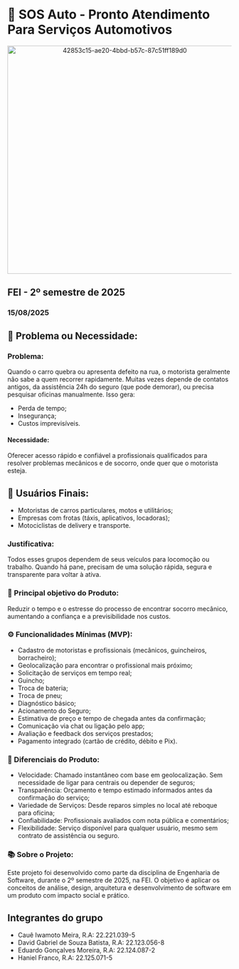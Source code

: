 # 🚗 SOS Auto - Pronto Atendimento Para Serviços Automotivos 
<p align="center">
<img width="512" height="512" alt="42853c15-ae20-4bbd-b57c-87c51ff189d0" src="https://github.com/user-attachments/assets/e8ab534a-8209-4ada-bbcf-b3bbdfca285b" />
</p>

## FEI - 2º semestre de 2025

### 15/08/2025

## 📌 Problema ou Necessidade:
### Problema:
Quando o carro quebra ou apresenta defeito na rua, o motorista geralmente não sabe a quem recorrer rapidamente. Muitas vezes depende de contatos antigos, da assistência 24h do seguro (que pode demorar), ou precisa pesquisar oficinas manualmente. Isso gera:
- Perda de tempo;
- Insegurança;
- Custos imprevisíveis.

#### Necessidade:
Oferecer acesso rápido e confiável a profissionais qualificados para resolver problemas mecânicos e de socorro, onde quer que o motorista esteja.

## 👥 Usuários Finais:
- Motoristas de carros particulares, motos e utilitários;
- Empresas com frotas (táxis, aplicativos, locadoras);
- Motociclistas de delivery e transporte.

### Justificativa:
Todos esses grupos dependem de seus veículos para locomoção ou trabalho. Quando há pane, precisam de uma solução rápida, segura e transparente para voltar à ativa.

### 🎯 Principal objetivo do Produto:
Reduzir o tempo e o estresse do processo de encontrar socorro mecânico, aumentando a confiança e a previsibilidade nos custos.

### ⚙️ Funcionalidades Mínimas (MVP):
- Cadastro de motoristas e profissionais (mecânicos, guincheiros, borracheiro);
- Geolocalização para encontrar o profissional mais próximo;
- Solicitação de serviços em tempo real;
- Guincho;
- Troca de bateria;
- Troca de pneu;
- Diagnóstico básico;
- Acionamento do Seguro;
- Estimativa de preço e tempo de chegada antes da confirmação;
- Comunicação via chat ou ligação pelo app;
- Avaliação e feedback dos serviços prestados;
- Pagamento integrado (cartão de crédito, débito e Pix).

### 🚀 Diferenciais do Produto:
- Velocidade: Chamado instantâneo com base em geolocalização. Sem necessidade de ligar para centrais ou depender de seguros;
- Transparência: Orçamento e tempo estimado informados antes da confirmação do serviço;
- Variedade de Serviços: Desde reparos simples no local até reboque para oficina;
- Confiabilidade: Profissionais avaliados com nota pública e comentários;
- Flexibilidade: Serviço disponível para qualquer usuário, mesmo sem contrato de assistência ou seguro.

### 📚 Sobre o Projeto:
Este projeto foi desenvolvido como parte da disciplina de Engenharia de Software, durante o 2º semestre de 2025, na FEI. O objetivo é aplicar os conceitos de análise, design, arquitetura e desenvolvimento de software em um produto com impacto social e prático.

## Integrantes do grupo
- Cauê Iwamoto Meira, R.A: 22.221.039-5
- David Gabriel de Souza Batista, R.A: 22.123.056-8
- Eduardo Gonçalves Moreira, R.A: 22.124.087-2
- Haniel Franco, R.A: 22.125.071-5
